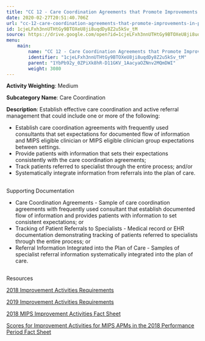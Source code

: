 ```yaml
---
title: "CC 12 - Care Coordination Agreements that Promote Improvements in Patient Tracking Across Settings"
date: 2020-02-27T20:51:40.706Z
url: "cc-12-care-coordination-agreements-that-promote-improvements-in-patient-tracking-across-settings.md"
id: 1cjeLFxh3nnUTHtGy9BTOXeU8ji8uqdDy8Z2u5kSv_tM
source: https://drive.google.com/open?id=1cjeLFxh3nnUTHtGy9BTOXeU8ji8uqdDy8Z2u5kSv_tM
menu:
    main:
        name: "CC 12 - Care Coordination Agreements that Promote Improvements in Patient Tracking Across Settings"
        identifier: "1cjeLFxh3nnUTHtGy9BTOXeU8ji8uqdDy8Z2u5kSv_tM"
        parent: "1YbPb92y_0ZPiXk8hR-D11GKV_1AacyaOZNnv2MQmDWI"
        weight: 3080
---
```









**Activity Weighting**: Medium

**Subcategory Name**: Care Coordination

**Description**: Establish effective care coordination and active referral management that could include one or more of the following:

* Establish care coordination agreements with frequently used consultants that set expectations for documented flow of information and MIPS eligible clinician or MIPS eligible clinician group expectations between settings. 
* Provide patients with information that sets their expectations consistently with the care coordination agreements;
* Track patients referred to specialist through the entire process; and/or
* Systematically integrate information from referrals into the plan of care.







## 

Supporting Documentation

* Care Coordination Agreements - Sample of care coordination agreements with frequently used consultant that establish documented flow of information and provides patients with information to set consistent expectations; or 
* Tracking of Patient Referrals to Specialists - Medical record or EHR documentation demonstrating tracking of patients referred to specialists through the entire process; or 
* Referral Information Integrated into the Plan of Care - Samples of specialist referral information systematically integrated into the plan of care.







## 

Resources

[2018 Improvement Activities Requirements](https://qpp.cms.gov/mips/improvement-activities?py=2018)

[2019 Improvement Activities Requirements](https://qpp.cms.gov/mips/improvement-activities?py=2019)

[2018 MIPS Improvement Activities Fact Sheet](https://qpp.cms.gov/resource/2018%20MIPS%20Improvement%20Activities%20Fact%20Sheet)

[Scores for Improvement Activities for MIPS APMs in the 2018 Performance Period Fact Sheet](https://qpp.cms.gov/resource/2018%20MIPS%20APMs%20improvement%20Activities%20scores%20fact%20sheet)

